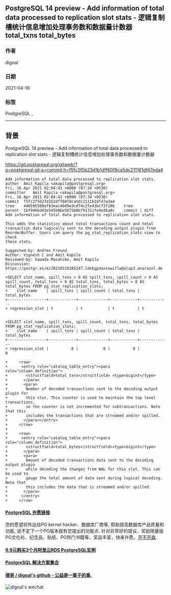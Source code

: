 ## PostgreSQL 14 preview - Add information of total data processed to replication slot stats - 逻辑复制槽统计信息增加处理事务数和数据量计数器 total_txns  total_bytes 
    
### 作者    
digoal    
    
### 日期    
2021-04-16     
    
### 标签    
PostgreSQL ,      
    
----    
    
## 背景    
PostgreSQL 14 preview - Add information of total data processed to replication slot stats - 逻辑复制槽统计信息增加处理事务数和数据量计数器   
  
https://git.postgresql.org/gitweb/?p=postgresql.git;a=commit;h=f5fc2f5b23d1b1dff60f8ca5dc211161df47eda4  
    
```  
Add information of total data processed to replication slot stats.  
author	Amit Kapila <akapila@postgresql.org>	  
Fri, 16 Apr 2021 02:04:43 +0000 (07:34 +0530)  
committer	Amit Kapila <akapila@postgresql.org>	  
Fri, 16 Apr 2021 02:04:43 +0000 (07:34 +0530)  
commit	f5fc2f5b23d1b1dff60f8ca5dc211161df47eda4  
tree	440595580ef83eac4609e3cd74c2fe43bc73f28b	tree  
parent	1bf946bd43e545b86e567588b791311fe4e36a8c	commit | diff  
Add information of total data processed to replication slot stats.  
  
This adds the statistics about total transactions count and total  
transaction data logically sent to the decoding output plugin from  
ReorderBuffer. Users can query the pg_stat_replication_slots view to check  
these stats.  
  
Suggested-by: Andres Freund  
Author: Vignesh C and Amit Kapila  
Reviewed-by: Sawada Masahiko, Amit Kapila  
Discussion: https://postgr.es/m/20210319185247.ldebgpdaxsowiflw@alap3.anarazel.de  
```  
    
```  
+SELECT slot_name, spill_txns > 0 AS spill_txns, spill_count > 0 AS spill_count, total_txns > 0 AS total_txns, total_bytes > 0 AS total_bytes FROM pg_stat_replication_slots;  
+    slot_name    | spill_txns | spill_count | total_txns | total_bytes   
+-----------------+------------+-------------+------------+-------------  
+ regression_slot | t          | t           | t          | t  
  
  
+SELECT slot_name, spill_txns, spill_count, total_txns, total_bytes FROM pg_stat_replication_slots;  
+    slot_name    | spill_txns | spill_count | total_txns | total_bytes   
+-----------------+------------+-------------+------------+-------------  
+ regression_slot |          0 |           0 |          0 |           0  
```  
  
```
+     <row>
+      <entry role="catalog_table_entry"><para role="column_definition">
+        <structfield>total_txns</structfield> <type>bigint</type>
+       </para>
+       <para>
+        Number of decoded transactions sent to the decoding output plugin for
+        this slot. This counter is used to maintain the top level transactions,
+        so the counter is not incremented for subtransactions. Note that this
+        includes the transactions that are streamed and/or spilled.
+       </para></entry>
+     </row>
+
+     <row>
+      <entry role="catalog_table_entry"><para role="column_definition">
+        <structfield>total_bytes</structfield><type>bigint</type>
+       </para>
+       <para>
+        Amount of decoded transactions data sent to the decoding output plugin
+        while decoding the changes from WAL for this slot. This can be used to
+        gauge the total amount of data sent during logical decoding. Note that
+        this includes the data that is streamed and/or spilled.
+       </para>
+      </entry>
+     </row>
```
    
  
#### [PostgreSQL 许愿链接](https://github.com/digoal/blog/issues/76 "269ac3d1c492e938c0191101c7238216")
您的愿望将传达给PG kernel hacker、数据库厂商等, 帮助提高数据库产品质量和功能, 说不定下一个PG版本就有您提出的功能点. 针对非常好的提议，奖励限量版PG文化衫、纪念品、贴纸、PG热门书籍等，奖品丰富，快来许愿。[开不开森](https://github.com/digoal/blog/issues/76 "269ac3d1c492e938c0191101c7238216").  
  
  
#### [9.9元购买3个月阿里云RDS PostgreSQL实例](https://www.aliyun.com/database/postgresqlactivity "57258f76c37864c6e6d23383d05714ea")
  
  
#### [PostgreSQL 解决方案集合](https://yq.aliyun.com/topic/118 "40cff096e9ed7122c512b35d8561d9c8")
  
  
#### [德哥 / digoal's github - 公益是一辈子的事.](https://github.com/digoal/blog/blob/master/README.md "22709685feb7cab07d30f30387f0a9ae")
  
  
![digoal's wechat](../pic/digoal_weixin.jpg "f7ad92eeba24523fd47a6e1a0e691b59")
  
